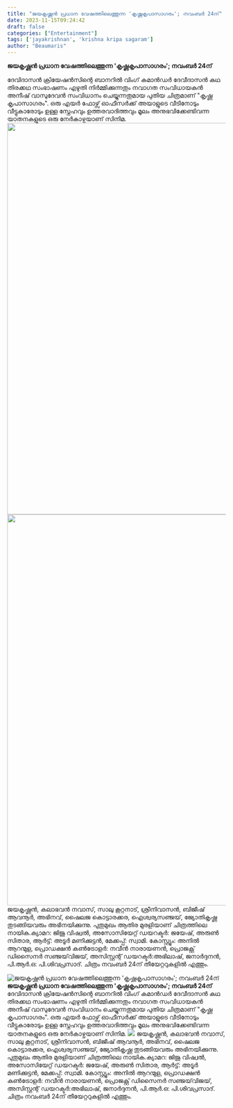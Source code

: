 ```yaml
---
title: "ജയകൃഷ്ണൻ പ്രധാന വേഷത്തിലെത്തുന്ന 'കൃഷ്ണകൃപാസാഗരം'; നവംബർ 24ന്"
date: 2023-11-15T09:24:42
draft: false
categories: ["Entertainment"]
tags: ['jayakrishnan', 'krishna kripa sagaram']
author: "Beaumaris"
---
```


<strong>ജയകൃഷ്ണൻ പ്രധാന വേഷത്തിലെത്തുന്ന 'കൃഷ്ണകൃപാസാഗരം'; നവംബർ 24ന്</strong>

ദേവിദാസൻ ക്രിയേഷൻസിന്റെ ബാനറിൽ വിംഗ് കമാൻഡർ ദേവീദാസൻ കഥ തിരക്കഥ സംഭാഷണം എഴുതി നിർമ്മിക്കുന്നതും നവാഗത സംവിധായകൻ അനീഷ് വാസുദേവൻ സംവിധാനം ചെയ്യുന്നതുമായ പുതിയ ചിത്രമാണ് "കൃഷ്ണ കൃപാസാഗരം". ഒരു എയർ ഫോഴ്സ് ഓഫീസർക്ക് അയാളുടെ വീടിനോടും വീട്ടുകാരോടും ഉള്ള സ്നേഹവും ഉത്തരവാദിത്തവും മൂലം അനുഭവിക്കേണ്ടിവന്ന യാതനകളുടെ ഒരു നേർകാഴ്ചയാണ് സിനിമ.<img class="alignnone size-full wp-image-429930" src="https://cdn.boolokam.com/articles/2023/11/vvv.jpg" alt="" width="1600" height="900" /> <img class="alignnone size-full wp-image-429932" src="https://cdn.boolokam.com/articles/2023/11/egegeggegg.jpg" alt="" width="1599" height="899" /> ജയകൃഷ്ണൻ, കലാഭവൻ നവാസ്, സാലു കൂറ്റനാട്, ശ്രീനിവാസൻ, ബിജീഷ് ആവനൂർ, അഭിനവ്, ഷൈലജ കൊട്ടാരക്കര, ഐശ്വര്യസഞ്ജയ്‌, ജ്യോതികൃഷ്ണ തുടങ്ങിയവരും അഭിനയിക്കുന്നു. പുതുമുഖം ആതിര മുരളിയാണ് ചിത്രത്തിലെ നായിക.ക്യാമറ: ജിജു വിഷ്വൽ, അസോസിയേറ്റ് ഡയറക്ടർ: ജയേഷ്, അരുൺ സിതാര, ആർട്ട്‌: അടൂർ മണിക്കുട്ടൻ, മേക്കപ്പ്: സ്വാമി. കോസ്റ്റ്യൂം: അനിൽ ആറന്മുള, പ്രൊഡക്ഷൻ കൺട്രോളർ: നവീൻ നാരായണൻ, പ്രൊജക്റ്റ്‌ ഡിസൈനർ സഞ്ജയ്‌വിജയ്, അസിസ്റ്റന്റ് ഡയറക്ടർ:അഭിലാഷ്, ജനാർദ്ദനൻ, പി.ആർ.ഒ: പി.ശിവപ്രസാദ്. ചിത്രം നവംബർ 24ന് തീയേറ്ററുകളിൽ എത്തും.


![ജയകൃഷ്ണൻ പ്രധാന വേഷത്തിലെത്തുന്ന 'കൃഷ്ണകൃപാസാഗരം'; നവംബർ 24ന്](https://cdn.boolokam.com/articles/2023/11/vvv.jpg)**ജയകൃഷ്ണൻ പ്രധാന വേഷത്തിലെത്തുന്ന 'കൃഷ്ണകൃപാസാഗരം'; നവംബർ 24ന്** ദേവിദാസൻ ക്രിയേഷൻസിന്റെ ബാനറിൽ വിംഗ് കമാൻഡർ ദേവീദാസൻ കഥ തിരക്കഥ സംഭാഷണം എഴുതി നിർമ്മിക്കുന്നതും നവാഗത സംവിധായകൻ അനീഷ് വാസുദേവൻ സംവിധാനം ചെയ്യുന്നതുമായ പുതിയ ചിത്രമാണ് "കൃഷ്ണ കൃപാസാഗരം". ഒരു എയർ ഫോഴ്സ് ഓഫീസർക്ക് അയാളുടെ വീടിനോടും വീട്ടുകാരോടും ഉള്ള സ്നേഹവും ഉത്തരവാദിത്തവും മൂലം അനുഭവിക്കേണ്ടിവന്ന യാതനകളുടെ ഒരു നേർകാഴ്ചയാണ് സിനിമ. ![](https://cdn.boolokam.com/articles/2023/11/egegeggegg.jpg) ജയകൃഷ്ണൻ, കലാഭവൻ നവാസ്, സാലു കൂറ്റനാട്, ശ്രീനിവാസൻ, ബിജീഷ് ആവനൂർ, അഭിനവ്, ഷൈലജ കൊട്ടാരക്കര, ഐശ്വര്യസഞ്ജയ്‌, ജ്യോതികൃഷ്ണ തുടങ്ങിയവരും അഭിനയിക്കുന്നു. പുതുമുഖം ആതിര മുരളിയാണ് ചിത്രത്തിലെ നായിക.ക്യാമറ: ജിജു വിഷ്വൽ, അസോസിയേറ്റ് ഡയറക്ടർ: ജയേഷ്, അരുൺ സിതാര, ആർട്ട്‌: അടൂർ മണിക്കുട്ടൻ, മേക്കപ്പ്: സ്വാമി. കോസ്റ്റ്യൂം: അനിൽ ആറന്മുള, പ്രൊഡക്ഷൻ കൺട്രോളർ: നവീൻ നാരായണൻ, പ്രൊജക്റ്റ്‌ ഡിസൈനർ സഞ്ജയ്‌വിജയ്, അസിസ്റ്റന്റ് ഡയറക്ടർ:അഭിലാഷ്, ജനാർദ്ദനൻ, പി.ആർ.ഒ: പി.ശിവപ്രസാദ്. ചിത്രം നവംബർ 24ന് തീയേറ്ററുകളിൽ എത്തും.
